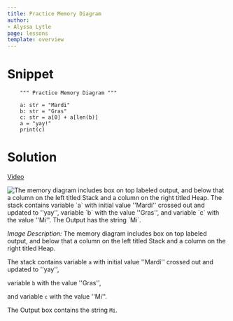 ```yaml
---
title: Practice Memory Diagram
author:
- Alyssa Lytle
page: lessons
template: overview
---
```


# Snippet

<pre>
<code class="python">    """ Practice Memory Diagram """

    a: str = "Mardi"
    b: str = "Gras"
    c: str = a[0] + a[len(b)]
    a = "yay!"
    print(c)
</code></pre>

# Solution

[Video](https://youtu.be/wxsA4kdyyUA)

<img class="img-fluid" src="/static/assets/f23/basic-01-sol.png" alt="The memory diagram includes box on top labeled output, and below that a column on the left titled Stack and a column on the right titled Heap. The stack contains variable `a` with initial value ''Mardi'' crossed out and updated to ''yay'', variable `b` with the value ''Gras'', and variable `c` with the value ''Mi''. The Output has the string `Mi`. "  />

*Image Description:* 
The memory diagram includes box on top labeled output, and below that a column on the left titled Stack and a column on the right titled Heap. 

The stack contains variable `a` with initial value ''Mardi'' crossed out and updated to ''yay'', 

variable `b` with the value ''Gras'', 

and variable `c` with the value ''Mi''. 

The Output box contains the string `Mi`. 